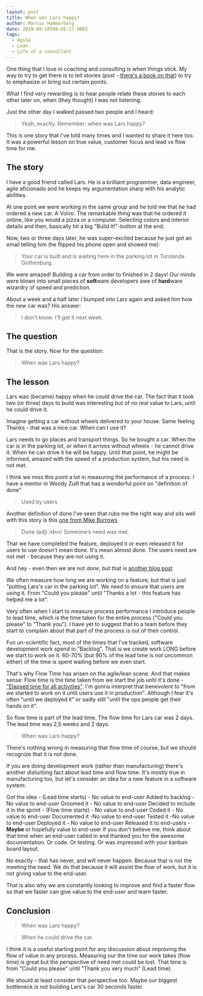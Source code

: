 ```yaml
---
layout: post
title: When was Lars happy?
author: Marcus Hammarberg
date: 2019-09-10T08:45:17.000Z
tags:
  - Agile
  - Lean
  - Life of a consultant
---
```


One thing that I love in coaching and consulting is when things stick. My way to try to get there is to tell stories (psst - [there's a book on that](https://www.amazon.com/Made-Stick-Ideas-Survive-Others/dp/1400064287/ref=sr_1_1?keywords=made+to+stick&qid=1568215827&s=gateway&sr=8-1)) to try to emphasize or bring out certain points.

What I find very rewarding is to hear people relate these stories to each other later on, when (they thought) I was not listening.

Just the other day I walked passed two people and I heard:

> Yeah, exactly. Remember: when was Lars happy?

This is one story that I've told many times and I wanted to share it here too. It was a powerful lesson on true value, customer focus and lead vs flow time for me.

<!-- excerpt-end -->

## The story

I have a good friend called Lars. He is a brilliant programmer, data engineer, agile aficionado and he keeps my argumentation sharp with his analytic abilities.

At one point we were working in the same group and he told me that he had ordered a new car. A Volvo. The remarkable thing was that he ordered it online, like you would a pizza or a computer. Selecting colors and interior details and then, basically hit a big "Build It!"-button at the end.

Now, two or three days later, he was super-excited because he just got an email telling him (he flipped his phone open and showed me):

> Your car is built and is waiting here in the parking lot in Torslanda Gothenburg.

We were amazed! Building a car from order to finished in 2 days! Our minds were blown into small pieces of **soft**ware developers awe of **hard**ware wizardry of speed and prediction.

About a week and a half later I bumped into Lars again and asked him how the new car was? His answer:

> I don't know. I'll get it next week.

## The question
That is the story. Now for the question:

> When was Lars happy?

## The lesson
Lars was (became) happy when he could drive the car. The fact that it took two (or three) days to build was interesting but of no real value to Lars, until he could drive it.

Imagine getting a car without wheels delivered to your house. Same feeling. Thanks - that was a nice car. When can I use it?

Lars needs to go places and transport things. So he bought a car. When the car is in the parking lot, or when it arrives without wheels - he cannot drive it. When he can drive it he will be happy. Until that point, he might be informed, amazed with the speed of a production system, but his need is not met.

I think we miss this point a lot in measuring the performance of a process. I have a mentor in Woody Zuill that has a wonderful point on "definition of done"

> Used by users

Another definition of done I've seen that rubs me the right way and sits well with this story is this [one from Mike Burrows](https://www.agendashift.com/done)

> Done (adj) /dʌn/
> Someone’s need was met.

That we have completed the feature, deployed it or even released it for users to use doesn't mean done. It's mean almost done. The users need are not met - because they are not using it.

And hey - even then we are not *done*, but that is [another blog post](https://www.marcusoft.net/2017/02/comments-on-board-practices-3.html)

We often measure how long we are working on a feature, but that is just "putting Lars's car in the parking lot". We need to ensure that users are using it. From "Could you please" until "Thanks a lot - this feature has helped me a lot".

Very often when I start to measure process performance I introduce people to lead time, which is the time taken for the entire process ("Could you please" to "Thank you").
I have yet to suggest that to a team before they start to complain about that part of the process is out of their control.

Fun un-scientific fact, most of the times that I've tracked, software development work spend in "Backlog". That is we create work LONG before we start to work on it. 60-70% (but 90% of the lead time is not uncommon either) of the time is spent waiting before we even start.

That's why Flow Time has arisen on the agile/lean scene. And that makes sense: Flow time is the time taken from we start the job until it's done - ["Elapsed time for all activities"](https://ddegrandis.com/flow-metrics-how-to-get-started-measuring-your-value-streams/). I'm gonna interpret that benevolent to "from we started to work on it until users use it in production". Although I fear it's often "until we deployed it" or sadly still "until the ops people get their hands on it".

So flow time is part of the lead time. The flow time for Lars car was 2 days. The lead time was 2,5 weeks and 2 days.

> When was Lars happy?

There's nothing wrong in measuring that flow time of course, but we should recognize that it is not done.

If you are doing development work (rather than manufacturing) there's another disturbing fact about lead time and flow time. It's mostly true in manufacturing too, but let's consider an idea for a new feature in a software system:

Got the idea - (Lead time starts) - No value to end-user
Added to backlog - No value to end-user
Groomed it - No value to end-user
Decided to include it in the sprint - (Flow time starts) - No value to end-user
Coded it - No value to end-user
Documented it -No value to end-user
Tested it -No value to end-user
Deployed it - No value to end-user
Released it to end-users - **Maybe** or hopefully value to end-user
If you don't believe me, think about that time when an end-user called in and thanked you for the awesome documentation. Or code. Or testing. Or was impressed with your kanban board layout.

No exactly - that has never, and will never happen. Because that is not the meeting the need. We do that because it will assist the flow of work, but it is not giving value to the end-user.

That is also why we are constantly looking to improve and find a faster flow so that we faster can give value to the end-user and learn faster.

## Conclusion

> When was Lars happy?

> When he could drive the car.

I think it is a useful starting point for any discussion about improving the flow of value in any process. Measuring our the time our work takes (flow time) is great but the perspective of need met could be lost. That time is from "Could you please" until "Thank you very much" (Lead time).

We should at least consider that perspective too. Maybe our biggest bottleneck is not building Lars's car 30 seconds faster.


